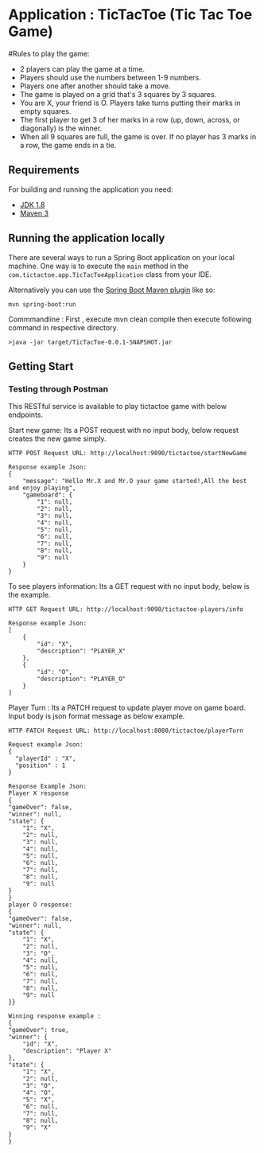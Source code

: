 # Application : TicTacToe (Tic Tac Toe Game)
#Rules to play the game:

- 2 players can play the game at a time.
- Players should use the numbers between 1-9 numbers.
- Players one after another should take a move.
- The game is played on a grid that's 3 squares by 3 squares.
- You are X, your friend is O. Players take turns putting their marks in empty squares.
- The first player to get 3 of her marks in a row (up, down, across, or diagonally) is the winner.
- When all 9 squares are full, the game is over. If no player has 3 marks in a row, the game ends in a tie.

## Requirements

For building and running the application you need:

- [JDK 1.8](http://www.oracle.com/technetwork/java/javase/downloads/jdk8-downloads-2133151.html)
- [Maven 3](https://maven.apache.org)

## Running the application locally

There are several ways to run a Spring Boot application on your local machine. One way is to execute the `main` method in the `com.tictactoe.app.TicTacToeApplication` class from your IDE.

Alternatively you can use the [Spring Boot Maven plugin](https://docs.spring.io/spring-boot/docs/current/reference/html/build-tool-plugins-maven-plugin.html) like so:

```shell
mvn spring-boot:run
```

Commmandline : First , execute mvn clean compile  then execute following command in respective directory.

```shell
>java -jar target/TicTacToe-0.0.1-SNAPSHOT.jar
```

## Getting Start 
### Testing through Postman
This RESTful service is available to play tictactoe game with below endpoints.


 Start new game: Its a POST request with no input body, below request creates the new game simply.

    HTTP POST Request URL: http://localhost:9090/tictactoe/startNewGame
    
    Response example Json: 
    {
	    "message": "Hello Mr.X and Mr.O your game started!,All the best and enjoy playing",
	    "gameboard": {
	        "1": null,
	        "2": null,
	        "3": null,
	        "4": null,
	        "5": null,
	        "6": null,
	        "7": null,
	        "8": null,
	        "9": null
	    }
    }
   	
 To see players information: Its a GET request with no input body, below is the example.

    HTTP GET Request URL: http://localhost:9090/tictactoe-players/info
    
    Response example Json: 
    [
	    {
	        "id": "X",
	        "description": "PLAYER_X"
	    },
	    {
	        "id": "O",
	        "description": "PLAYER_O"
	    }
    ]
 Player Turn : Its a PATCH request to update player move on game board. Input body is json format message as below example.

	HTTP PATCH Request URL: http://localhost:8080/tictactoe/playerTurn
	
	Request example Json: 
	{
	  "playerId" : "X",
	  "position" : 1
    }

	Response Example Json:
	Player X response
	{
    "gameOver": false,
    "winner": null,
    "state": {
        "1": "X",
        "2": null,
        "3": null,
        "4": null,
        "5": null,
        "6": null,
        "7": null,
        "8": null,
        "9": null
    }
    }  
    player O response:
    {
    "gameOver": false,
    "winner": null,
    "state": {
        "1": "X",
        "2": null,
        "3": "O",
        "4": null,
        "5": null,
        "6": null,
        "7": null,
        "8": null,
        "9": null
    }}
    
    Winning response example :
    {
    "gameOver": true,
    "winner": {
        "id": "X",
        "description": "Player X"
    },
    "state": {
        "1": "X",
        "2": null,
        "3": "O",
        "4": "O",
        "5": "X",
        "6": null,
        "7": null,
        "8": null,
        "9": "X"
    }
    }
   	